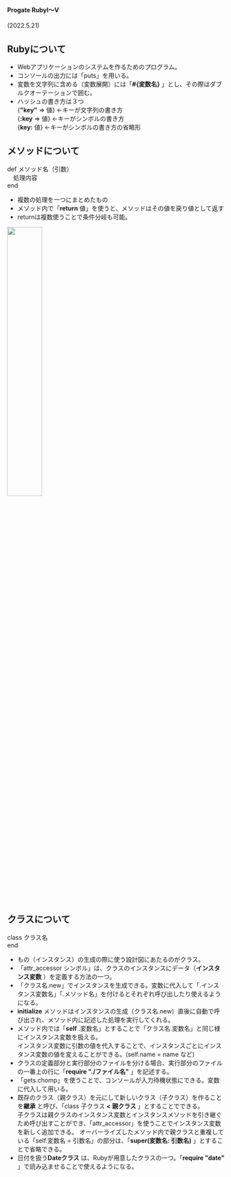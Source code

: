 #### Progate RubyⅠ〜Ⅴ
(2022.5.21)

## Rubyについて
- Webアプリケーションのシステムを作るためのプログラム。
- コンソールの出力には「puts」を用いる。
- 変数を文字列に含める（変数展開）には「**#{変数名}** 」とし、その際はダブルクオーテーションで囲む。
- ハッシュの書き方は３つ  
{**"key"** => 値} ←キーが文字列の書き方  
{**:key** => 値} ←キーがシンボルの書き方  
{**key:** 値} ←キーがシンボルの書き方の省略形

## メソッドについて
def メソッド名（引数）  
　処理内容  
end
- 複数の処理を一つにまとめたもの
- メソッド内で「**return** 値」を使うと、メソッドはその値を戻り値として返す
- returnは複数使うことで条件分岐も可能。
<img src="https://user-images.githubusercontent.com/97078291/169633529-8442194e-4968-4a8a-9b80-501e87eab66b.png" width=40%>

## クラスについて
class クラス名  
end
- もの（インスタンス）の生成の際に使う設計図にあたるのがクラス。
- 「attr_accessor シンボル」は、クラスのインスタンスにデータ（**インスタンス変数** ）を定義する方法の一つ。
- 「クラス名.new」でインスタンスを生成できる。変数に代入して「.インスタンス変数名」「.メソッド名」を付けるとそれぞれ呼び出したり使えるようになる。
- **initialize** メソッドはインスタンスの生成（クラス名.new）直後に自動で呼び出され、メソッド内に記述した処理を実行してくれる。
- メソッド内では「**self** .変数名」とすることで「クラス名.変数名」と同じ様にインスタンス変数を扱える。  
インスタンス変数に引数の値を代入することで、インスタンスごとにインスタンス変数の値を変えることができる。(self.name = name など)
- クラスの定義部分と実行部分のファイルを分ける場合、実行部分のファイルの一番上の行に「**require "./ファイル名"** 」を記述する。
- 「gets.chomp」を使うことで、コンソールが入力待機状態にできる。変数に代入して用いる。
- 既存のクラス（親クラス）を元にして新しいクラス（子クラス）を作ることを**継承** と呼び、「class 子クラス **< 親クラス** 」とすることでできる。  
子クラスは親クラスのインスタンス変数とインスタンスメソッドを引き継ぐため呼び出すことができ、「attr_accessor」を使うことでインスタンス変数を新しく追加できる。
オーバーライズしたメソッド内で親クラスと重複している「self.変数名 = 引数名」の部分は、「**super(変数名: 引数名)** 」とすることで省略できる。
- 日付を扱う**Dateクラス** は、Rubyが用意したクラスの一つ。「**require "date"** 」で読み込ませることで使えるようになる。

